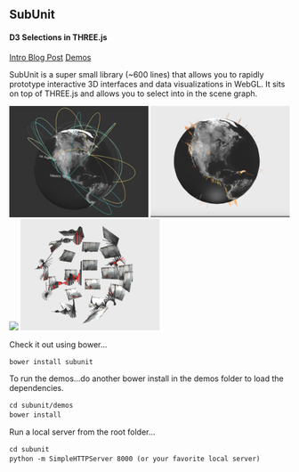 <h2>SubUnit</h2>
<h4>D3 Selections in THREE.js</h4>

[Intro Blog Post](http://www.delimited.io/blog/2015/1/21/selections-in-threejs)
[Demos](http://www.delimited.io/demos)

SubUnit is a super small library (~600 lines) that allows you to rapidly prototype interactive 3D interfaces and data visualizations in WebGL. It sits on top of THREE.js and allows you to select into in the scene graph.

<img src="img/arcs.png" height="200px"/>
<img src="img/earthquakes.png" height="200px"/>
<img src="img/zombies.png" height="200px"/>
<img src="img/charts.png" height="200px"/>

Check it out using bower...

```html
bower install subunit
```

To run the demos...do another bower install in the demos folder to load the dependencies.

```html
cd subunit/demos
bower install
```
Run a local server from the root folder...

```html
cd subunit
python -m SimpleHTTPServer 8000 (or your favorite local server)
```
